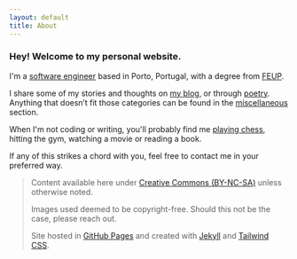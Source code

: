 ```yaml
---
layout: default
title: About
---
```


### Hey! Welcome to my personal website.

I'm a [software engineer](/assets/about-me/bdmendes-cv.pdf) based in Porto, Portugal, with a degree from [FEUP](https://sigarra.up.pt/feup/en).

I share some of my stories and thoughts on [my blog](/blog), or through [poetry](/poetry). Anything that doesn’t fit those categories can be found in the [miscellaneous](/misc) section.

When I'm not coding or writing, you'll probably find me [playing chess](https://lichess.org/@/brod56), hitting the gym, watching a movie or reading a book.

If any of this strikes a chord with you, feel free to contact me in your preferred way.

> Content available here under [Creative Commons (BY-NC-SA)](http://creativecommons.org/licenses/by-nc-sa/4.0/) unless otherwise noted.
>
> Images used deemed to be copyright-free. Should this not be the case, please reach out.
>
> Site hosted in [GitHub Pages](https://github.com/bdmendes/bdmendes.github.io/) and created with [Jekyll](https://jekyllrb.com/) and [Tailwind CSS](https://tailwindcss.com/).